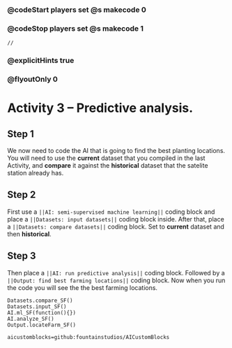 ### @codeStart players set @s makecode 0
### @codeStop players set @s makecode 1

```template
//
```

### @explicitHints true
### @flyoutOnly 0

# Activity 3 – Predictive analysis.

## Step 1
We now need to code the AI that is going to find the best planting locations. 
You will need to use the **current** dataset that you compiled in the last Activity, 
and **compare** it against the **historical** dataset that the satelite station already has.

## Step 2
First use a `||AI: semi-supervised machine learning||` coding block and place a `||Datasets: input datasets||` coding block inside.
After that, place a `||Datasets: compare datasets||` coding block. Set to **current** dataset and then **historical**.

## Step 3
Then place a `||AI: run predictive analysis||` coding block. Followed by a `||Output: find best farming locations||` coding block. 
Now when you run the code you will see the the best farming locations.

```ghost
Datasets.compare_SF()
Datasets.input_SF()
AI.ml_SF(function(){})
AI.analyze_SF()
Output.locateFarm_SF()
```

```package
aicustomblocks=github:fountainstudios/AICustomBlocks
```